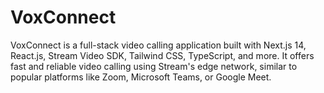 # VoxConnect
VoxConnect is a full-stack video calling application built with Next.js 14, React.js, Stream Video SDK, Tailwind CSS, TypeScript, and more. It offers fast and reliable video calling using Stream's edge network, similar to popular platforms like Zoom, Microsoft Teams, or Google Meet.
